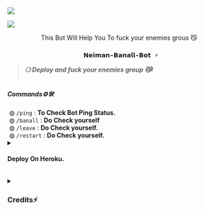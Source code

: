   <img src="https://graph.org/file/29f93e18a62a66ac157c9.jpg">
</p>
<img src="https://readme-typing-svg.herokuapp.com?color=FF0000&width=420&lines=𝐅𝐨𝐫𝐤⚡+𝐓𝐡𝐢𝐬+𝐑𝐞𝐩𝐨😼+𝐅𝐢𝐫𝐬𝐭✨">
<p align="center">
This Bot Will Help You To fuck your enemies grous 😼
<h3 align="center"><strong><code> 𝗡𝗲𝗶𝗺𝗮𝗻-𝗕𝗮𝗻𝗮𝗹𝗹-𝗕𝗼𝘁 ⚡</code></strong></h3>
<blockquote>
<strong><i>❍&nbsp;Deploy and fuck your enemies group 😼!</i></strong><br><br>
</blockquote>
<summary><h4><strong><i>Commands⚙️🛠️</i></strong></h4></summary>
&nbsp;◍&nbsp;<code>/ping</code>&nbsp;:&nbsp;<strong>To Check Bot Ping Status.</strong><br>
&nbsp;◍&nbsp;<code>/banall</code>&nbsp;:&nbsp;<strong>Do Check yourself</strong><br>
&nbsp;◍&nbsp;<code>/leave</code>&nbsp;:&nbsp;<strong>Do Check yourself.</strong><br>
&nbsp;◍&nbsp;<code>/restart</code>&nbsp;:&nbsp;<strong>Do Check yourself.</strong>
</details><details>
<summary><h4><strong>Deploy On Heroku. </strong></h4></summary>
<blockquote><strong>You can deploy this bot on <code>Heroku</code> very easily from here!!</strong><br><br>
<a href="https://heroku.com/deploy?template=https://github.com/NEIMAN-AI/Neiman-Banall-Bot"><img src="https://img.shields.io/badge/Deploy%20To%20Heroku-green?style=for-the-badge&logo=heroku" width="200""/></a>
</blockquote> 
</details>

<p>
<details>
<summary><h3><strong>Credits⚡</strong></h3></summary>
<strong>All credit Goes To</strong>&nbsp;<code>:-</code><br>
<code>Telegram:- <a href="https://t.me/Neiman_X_Support
">@GhostRadha</a></code><br>
<code>Github:- <a href="https://github.com/NEIMAN-AI">NEIMAM</a></code><br>
</details>
</p>
